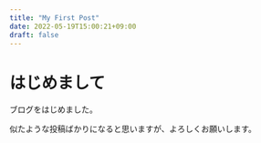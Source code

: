 ```yaml
---
title: "My First Post"
date: 2022-05-19T15:00:21+09:00
draft: false
---
```


# はじめまして

ブログをはじめました。

似たような投稿ばかりになると思いますが、よろしくお願いします。

